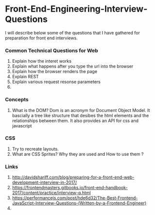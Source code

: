 # Front-End-Engineering-Interview-Questions

I will describe below some of the questions that I have gathered for preparation for front end interviews.

### Common Technical Questions for Web
1. Explain how the interet works
2. Explain what happens after you type the url into the browser
3. Explain how the browser renders the page
4. Explain REST
5. Explain various request resonse parameters
6. 

### Concepts
1. What is the DOM? 
Dom is an acronym for Document Object Model. It bascially a tree like structure that desibes the html elements and the relationships between them. It also provides an API for css and javascript


### CSS
1. Try to recreate layouts. 
2. What are CSS Sprites? Why they are used and How to use them ? 

### Links
1. http://davidshariff.com/blog/preparing-for-a-front-end-web-development-interview-in-2017/
2. https://frontendmasters.gitbooks.io/front-end-handbook-2017/content/practice/interview-q.html
3. https://performancejs.com/post/hde6d32/The-Best-Frontend-JavaScript-Interview-Questions-(Written-by-a-Frontend-Engineer)
4. 



